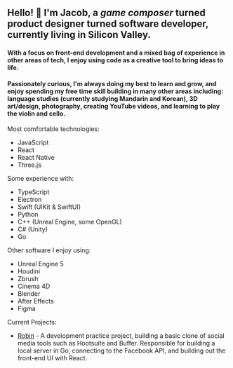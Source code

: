 ## Hello! 🦉  I'm Jacob, a ***game composer*** turned **product designer** turned **software developer**, currently living in Silicon Valley.

#### With a focus on front-end development and a mixed bag of experience in other areas of tech, I enjoy using code as a creative tool to bring ideas to life.

#### Passionately curious, I'm always doing my best to learn and grow, and enjoy spending my free time skill building in many other areas including: language studies (currently studying Mandarin and Korean), 3D art/design, photography, creating YouTube videos, and learning to play the violin and cello.

Most comfortable technologies:
- JavaScript
- React
- React Native
- Three.js

Some experience with:
- TypeScript
- Electron
- Swift (UIKit & SwiftUI)
- Python
- C++ (Unreal Engine, some OpenGL)
- C# (Unity)
- Go

Other software I enjoy using:
- Unreal Engine 5
- Houdini
- Zbrush
- Cinema 4D
- Blender
- After Effects
- Figma

Current Projects:
- [Robin](https://github.com/mskalandunas/Robin) - A development practice project, building a basic clone of social media tools such as Hootsuite and Buffer. Responsible for building a local server in Go, connecting to the Facebook API, and building out the front-end UI with React.

<!--
Notable Projects:
- List of portfolio projects here!

<!--
**JacobPernell/JacobPernell** is a ✨ _special_ ✨ repository because its `README.md` (this file) appears on your GitHub profile.

Here are some ideas to get you started:

- 🔭 I’m currently working on ...
- 🌱 I’m currently learning ...
- 👯 I’m looking to collaborate on ...
- 🤔 I’m looking for help with ...
- 💬 Ask me about ...
- 📫 How to reach me: ...
- 😄 Pronouns: ...
- ⚡ Fun fact: ...
-->
